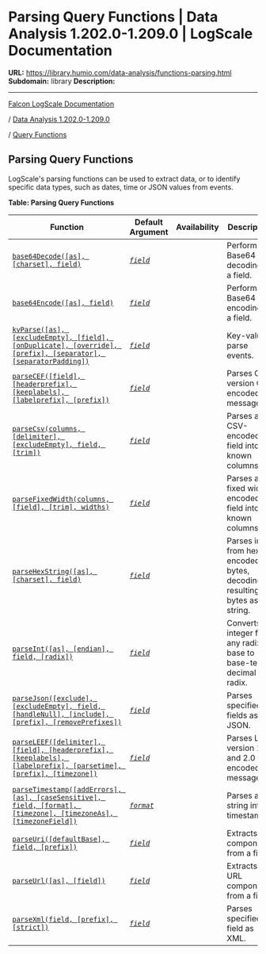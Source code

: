 # Parsing Query Functions | Data Analysis 1.202.0-1.209.0 | LogScale Documentation

**URL:** https://library.humio.com/data-analysis/functions-parsing.html
**Subdomain:** library
**Description:** 

---

[Falcon LogScale Documentation](https://library.humio.com)

/ [Data Analysis 1.202.0-1.209.0](data-analysis-docs.html)

/ [Query Functions](functions.html)

## Parsing Query Functions

LogScale's parsing functions can be used to extract data, or to identify specific data types, such as dates, time or JSON values from events. 

**Table: Parsing Query Functions**

Function| Default Argument| Availability| Description  
---|---|---|---  
[`base64Decode([as], [charset], field)`](functions-base64decode.html "base64Decode\(\)")| [_`field`_](functions-base64decode.html#query-functions-base64decode-field)|  |  Performs Base64 decoding of a field.   
[`base64Encode([as], field)`](functions-base64encode.html "base64Encode\(\)")| [_`field`_](functions-base64encode.html#query-functions-base64encode-field)|  |  Performs Base64 encoding of a field.   
[`kvParse([as], [excludeEmpty], [field], [onDuplicate], [override], [prefix], [separator], [separatorPadding])`](functions-kvparse.html "kvParse\(\)")| [_`field`_](functions-kvparse.html#query-functions-kvparse-field)|  |  Key-value parse events.   
[`parseCEF([field], [headerprefix], [keeplabels], [labelprefix], [prefix])`](functions-parsecef.html "parseCEF\(\)")| [_`field`_](functions-parsecef.html#query-functions-parsecef-field)|  |  Parses CEF version 0.x encoded messages.   
[`parseCsv(columns, [delimiter], [excludeEmpty], field, [trim])`](functions-parsecsv.html "parseCsv\(\)")| [_`field`_](functions-parsecsv.html#query-functions-parsecsv-field)|  |  Parses a CSV-encoded field into known columns.   
[`parseFixedWidth(columns, [field], [trim], widths)`](functions-parsefixedwidth.html "parseFixedWidth\(\)")| [_`field`_](functions-parsefixedwidth.html#query-functions-parsefixedwidth-field)|  |  Parses a fixed width-encoded field into known columns.   
[`parseHexString([as], [charset], field)`](functions-parsehexstring.html "parseHexString\(\)")| [_`field`_](functions-parsehexstring.html#query-functions-parsehexstring-field)|  |  Parses input from hex encoded bytes, decoding resulting bytes as a string.   
[`parseInt([as], [endian], field, [radix])`](functions-parseint.html "parseInt\(\)")| [_`field`_](functions-parseint.html#query-functions-parseint-field)|  |  Converts an integer from any radix or base to base-ten, decimal radix.   
[`parseJson([exclude], [excludeEmpty], field, [handleNull], [include], [prefix], [removePrefixes])`](functions-parsejson.html "parseJson\(\)")| [_`field`_](functions-parsejson.html#query-functions-parsejson-field)|  |  Parses specified fields as JSON.   
[`parseLEEF([delimiter], [field], [headerprefix], [keeplabels], [labelprefix], [parsetime], [prefix], [timezone])`](functions-parseleef.html "parseLEEF\(\)")| [_`field`_](functions-parseleef.html#query-functions-parseleef-field)|  |  Parses LEEF version 1.0 and 2.0 encoded messages.   
[`parseTimestamp([addErrors], [as], [caseSensitive], field, [format], [timezone], [timezoneAs], [timezoneField])`](functions-parsetimestamp.html "parseTimestamp\(\)")| [_`format`_](functions-parsetimestamp.html#query-functions-parsetimestamp-format)|  |  Parses a string into a timestamp.   
[`parseUri([defaultBase], field, [prefix])`](functions-parseuri.html "parseUri\(\)")| [_`field`_](functions-parseuri.html#query-functions-parseuri-field)|  |  Extracts URI components from a field.   
[`parseUrl([as], [field])`](functions-parseurl.html "parseUrl\(\)")| [_`field`_](functions-parseurl.html#query-functions-parseurl-field)|  |  Extracts URL components from a field.   
[`parseXml(field, [prefix], [strict])`](functions-parsexml.html "parseXml\(\)")| [_`field`_](functions-parsexml.html#query-functions-parsexml-field)|  |  Parses specified field as XML.
